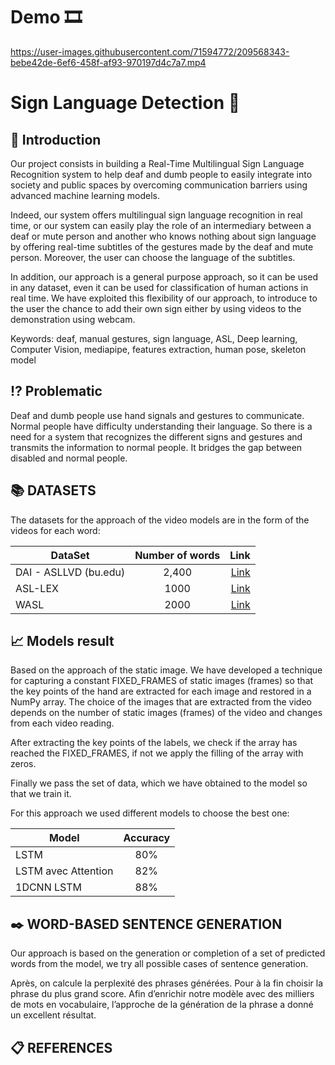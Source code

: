 # Demo :film_strip:
https://user-images.githubusercontent.com/71594772/209568343-bebe42de-6ef6-458f-af93-970197d4c7a7.mp4

# Sign Language Detection :pinching_hand:

## :notebook_with_decorative_cover: Introduction 

Our project consists in building a Real-Time Multilingual Sign Language Recognition system to help deaf and dumb people to easily integrate into society and public spaces by overcoming communication barriers using advanced machine learning models.
	
Indeed, our system offers multilingual sign language recognition in real time, or our system can easily play the role of an intermediary between a deaf or mute person and another who knows nothing about sign language by offering real-time subtitles of the gestures made by the deaf and mute person. Moreover, the user can choose the language of the subtitles. 

In addition, our approach is a general purpose approach, so it can be used in any dataset, even it can be used for classification of human actions in real time. We have exploited this flexibility of our approach, to introduce to the user the chance to add their own sign either by using videos to the demonstration using webcam.



Keywords: deaf, manual gestures, sign language, ASL, Deep learning, Computer Vision, mediapipe, features extraction, human pose, skeleton model




## :interrobang: Problematic

Deaf and dumb people use hand signals and gestures to communicate. Normal people have difficulty understanding their language. So there is a need for a system that recognizes the different signs and gestures and transmits the information to normal people. It bridges the gap between disabled and normal people.

## :books: DATASETS

The datasets for the approach of the video models are in the form of the videos for each word:

| DataSet        | Number of words | Link  |
| ------------- |:-------------:| -----:|
| DAI - ASLLVD (bu.edu)| 2,400 | [Link](http://vlm1.uta.edu/~athitsos/asl_lexicon/) |
| ASL-LEX     | 1000      | [Link](https://asl-lex.org/visualization/)  |
| WASL | 2000      |  [Link](https://github.com/dxli94/WLASL)  |

## :chart_with_upwards_trend: Models result

Based on the approach of the static image. We have developed a technique for capturing a constant FIXED_FRAMES of static images (frames) so that the key points of the hand are extracted for each image and restored in a NumPy array. The choice of the images that are extracted from the video depends on the number of static images (frames) of the video and changes from each video reading.

After extracting the key points of the labels, we check if the array has reached the FIXED_FRAMES, if not we apply the filling of the array with zeros.

Finally we pass the set of data, which we have obtained to the model so that we train it.

For this approach we used different models to choose the best one: 


| Model        | Accuracy           |
| ------------- |:-------------:|
| LSTM      | 80%|
| LSTM avec Attention     | 82%     |
| 1DCNN LSTM | 88%      |


## :black_nib: WORD-BASED SENTENCE GENERATION

Our approach is based on the generation or completion of a set of predicted words from the model, we try all possible cases of sentence generation.

Après, on calcule la perplexité des phrases générées. Pour à la fin choisir la phrase du plus grand score. Afin d’enrichir notre modèle avec des milliers de mots en vocabulaire, l’approche de la génération de la phrase a donné un excellent résultat.

## 	:clipboard: REFERENCES


